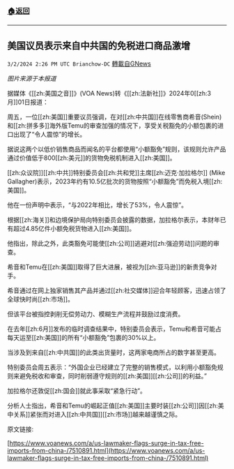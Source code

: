 ###  [:house:返回](README.md)
---


## 美国议员表示来自中共国的免税进口商品激增
`3/2/2024 2:26 PM UTC Brianchow-DC` [轉載自GNews](https://gnews.org/articles/2359221)

*图片来源于本报道*

据媒体《[[zh:美国之音]]》(VOA News)转《[[zh:法新社]]》2024年0[[zh:3月]]01日报道：

周五，一位[[zh:美国]]重要议员强调，在对[[zh:中共国]]在线零售商希音(Shein)和[[zh:拼多多]]海外版Temu的审查加强的情况下，享受关税豁免的小额包裹的进口出现了“令人震惊”的增长。

据说这两个以低价销售商品而闻名的平台都使用“小额豁免”规则，该规则允许产品通过价值低于800[[zh:美元]]的货物免税机制进入[[zh:美国]]。

[[zh:众议院]][[zh:中共]]特别委员会[[zh:共和党]]主席[[zh:迈克·加拉格尔]] (Mike Gallagher)表示，2023年约有10.5亿批次的货物按照“小额豁免”而免税入境[[zh:美国]]。

他在一份声明中表示，“与2022年相比，增长了53%，令人震惊”。

根据[[zh:海关]]和边境保护局向特别委员会披露的数据，加拉格尔表示，本财年已有超过4.85亿件小额免税货物进入[[zh:美国]]。

他指出，除此之外，此类豁免可能使[[zh:公司]]逃避对[[zh:强迫劳动]]问题的审查。

希音和Temu在[[zh:美国]]取得了巨大进展，被视为[[zh:亚马逊]]的新贵竞争对手。

希音通过在网上独家销售其产品并通过[[zh:社交媒体]]迎合年轻顾客，迅速占领了全球快时尚[[zh:市场]]。

但该平台被指控剥削无偿劳动力、模糊生产流程并鼓励过度消费。

在去年[[zh:6月]]发布的临时调查结果中，特别委员会表示，Temu和希音可能占每天运至[[zh:美国]]的所有“小额豁免”包裹的30%以上。

当涉及到来自[[zh:中共国]]的此类出货量时，这两家电商所占的数字甚至更高。

特别委员会周五表示：“外国企业已经建立了完整的销售模式，以利用小额豁免规则来避免税收和审查，同时削弱遵守规则的[[zh:美国]][[zh:公司]]的利益。”

加拉格尔还敦促[[zh:国会]]就此事采取“紧急行动”。

分析人士指出，希音和Temu的崛起正值[[zh:美国]]主要时装[[zh:公司]]因[[zh:美中关系]]紧张而对进入[[zh:中共国]][[zh:市场]]越来越谨慎之际。

原文链接:

[https://www.voanews.com/a/us-lawmaker-flags-surge-in-tax-free-imports-from-china-/7510891.html](https://www.voanews.com/a/us-lawmaker-flags-surge-in-tax-free-imports-from-china-/7510891.html)
